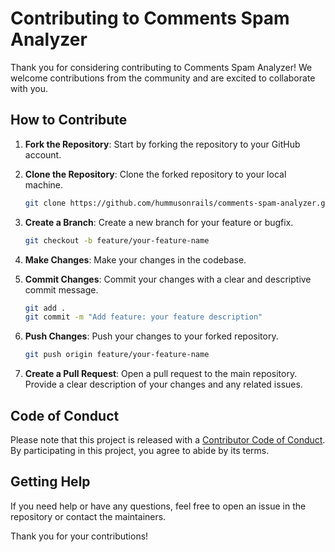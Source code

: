 # Contributing to Comments Spam Analyzer

Thank you for considering contributing to Comments Spam Analyzer! We welcome contributions from the community and are excited to collaborate with you.

## How to Contribute

1. **Fork the Repository**: Start by forking the repository to your GitHub account.

2. **Clone the Repository**: Clone the forked repository to your local machine.
    ```sh
    git clone https://github.com/hummusonrails/comments-spam-analyzer.git
    ```

3. **Create a Branch**: Create a new branch for your feature or bugfix.
    ```sh
    git checkout -b feature/your-feature-name
    ```

4. **Make Changes**: Make your changes in the codebase.

5. **Commit Changes**: Commit your changes with a clear and descriptive commit message.
    ```sh
    git add .
    git commit -m "Add feature: your feature description"
    ```

6. **Push Changes**: Push your changes to your forked repository.
    ```sh
    git push origin feature/your-feature-name
    ```

7. **Create a Pull Request**: Open a pull request to the main repository. Provide a clear description of your changes and any related issues.

## Code of Conduct

Please note that this project is released with a [Contributor Code of Conduct](CODE_OF_CONDUCT.md). By participating in this project, you agree to abide by its terms.

## Getting Help

If you need help or have any questions, feel free to open an issue in the repository or contact the maintainers.

Thank you for your contributions!
